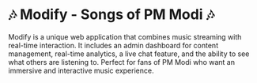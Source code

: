 # 🎶 Modify - Songs of PM Modi 🎶

Modify is a unique web application that combines music streaming with real-time interaction. It includes an admin dashboard for content management, real-time analytics, a live chat feature, and the ability to see what others are listening to. Perfect for fans of PM Modi who want an immersive and interactive music experience.
